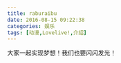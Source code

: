 ```yaml
---
title: raburaibu
date: 2016-08-15 09:22:38
categories: 娱乐
tags: [动漫,Lovelive!,介绍]
---
```

大家一起实现梦想！我们也要闪闪发光！
<!--more-->
